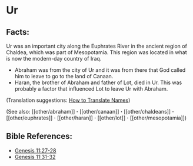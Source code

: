 # Ur #

## Facts: ##

Ur was an important city along the Euphrates River in the ancient region of Chaldea, which was part of Mesopotamia. This region was located in what is now the modern-day country of Iraq.

* Abraham was from the city of Ur and it was from there that God called him to leave to go to the land of Canaan.
* Haran, the brother of Abraham and father of Lot, died in Ur. This was probably a factor that influenced Lot to leave Ur with Abraham.

(Translation suggestions: [How to Translate Names](en/ta-vol1/translate/man/translate-names))

(See also: [[other/abraham]] **·** [[other/canaan]] **·** [[other/chaldeans]] **·** [[other/euphrates]] **·** [[other/haran]] **·** [[other/lot]] **·** [[other/mesopotamia]])

## Bible References: ##

* [Genesis 11:27-28](en/tn/gen/help/11/27)
* [Genesis 11:31-32](en/tn/gen/help/11/31)